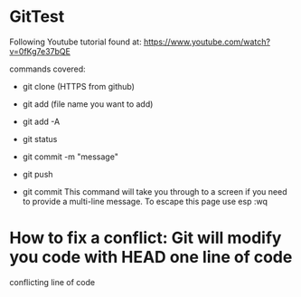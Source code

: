 # GitTest
Following Youtube tutorial found at: https://www.youtube.com/watch?v=0fKg7e37bQE

commands covered:
- git clone (HTTPS from github)
- git add (file name you want to add)
- git add -A
- git status 
- git commit -m "message"
- git push 

- git commit 
This command will take you through to a screen if you need to provide 
a multi-line message. To escape this page use esp :wq


How to fix a conflict:
Git will modify you code with
HEAD 
one line of code
===========
conflicting line of code
>>>>>>>>>>>> 